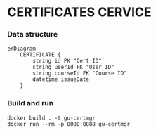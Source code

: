 # CERTIFICATES CERVICE

### Data structure

```mermaid
erDiagram
    CERTIFICATE {
        string id PK "Cert ID"
        string userId FK "User ID"
        string courseId FK "Course ID"
        datetime issueDate
    }
```

### Build and run

```
docker build . -t gu-certmgr
docker run --rm -p 8080:8888 gu-certmgr
```
